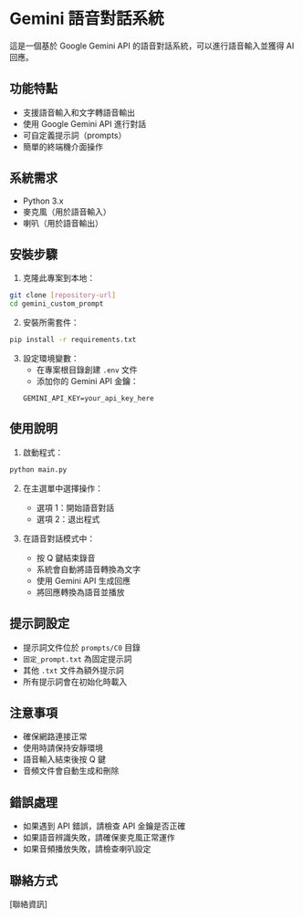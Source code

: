# Gemini 語音對話系統

這是一個基於 Google Gemini API 的語音對話系統，可以進行語音輸入並獲得 AI 回應。

## 功能特點

- 支援語音輸入和文字轉語音輸出
- 使用 Google Gemini API 進行對話
- 可自定義提示詞（prompts）
- 簡單的終端機介面操作

## 系統需求

- Python 3.x
- 麥克風（用於語音輸入）
- 喇叭（用於語音輸出）

## 安裝步驟

1. 克隆此專案到本地：
```bash
git clone [repository-url]
cd gemini_custom_prompt
```

2. 安裝所需套件：
```bash
pip install -r requirements.txt
```

3. 設定環境變數：
   - 在專案根目錄創建 `.env` 文件
   - 添加你的 Gemini API 金鑰：
   ```
   GEMINI_API_KEY=your_api_key_here
   ```

## 使用說明

1. 啟動程式：
```bash
python main.py
```

2. 在主選單中選擇操作：
   - 選項 1：開始語音對話
   - 選項 2：退出程式

3. 在語音對話模式中：
   - 按 Q 鍵結束錄音
   - 系統會自動將語音轉換為文字
   - 使用 Gemini API 生成回應
   - 將回應轉換為語音並播放

## 提示詞設定

- 提示詞文件位於 `prompts/C0` 目錄
- `固定_prompt.txt` 為固定提示詞
- 其他 `.txt` 文件為額外提示詞
- 所有提示詞會在初始化時載入

## 注意事項

- 確保網路連接正常
- 使用時請保持安靜環境
- 語音輸入結束後按 Q 鍵
- 音頻文件會自動生成和刪除

## 錯誤處理

- 如果遇到 API 錯誤，請檢查 API 金鑰是否正確
- 如果語音辨識失敗，請確保麥克風正常運作
- 如果音頻播放失敗，請檢查喇叭設定


## 聯絡方式

[聯絡資訊] 